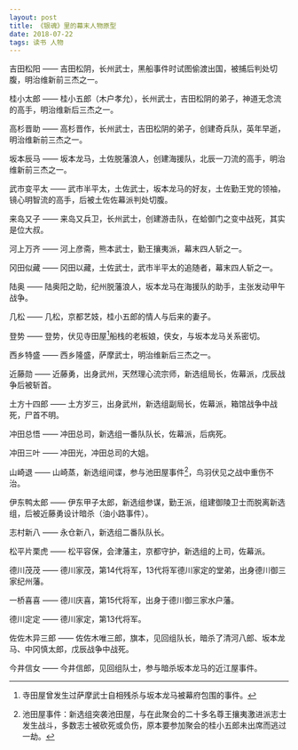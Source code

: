 ```yaml
---
layout: post
title: 《银魂》里的幕末人物原型
date: 2018-07-22
tags: 读书 人物
---
```

吉田松阳 —— 吉田松阴，长州武士，黑船事件时试图偷渡出国，被捕后判处切腹，明治维新前三杰之一。

桂小太郎 —— 桂小五郎（木户孝允），长州武士，吉田松阴的弟子，神道无念流的高手，明治维新后三杰之一。

高杉晋助 —— 高杉晋作，长州武士，吉田松阴的弟子，创建奇兵队，英年早逝，明治维新前三杰之一。

坂本辰马 —— 坂本龙马，土佐脱藩浪人，创建海援队，北辰一刀流的高手，明治维新前三杰之一。

武市变平太 —— 武市半平太，土佐武士，坂本龙马的好友，土佐勤王党的领袖，镜心明智流的高手，后被土佐佐幕派判处切腹。

来岛又子 —— 来岛又兵卫，长州武士，创建游击队，在蛤御门之变中战死，其实是位大叔。

河上万齐 —— 河上彦斋，熊本武士，勤王攘夷派，幕末四人斩之一。

冈田似藏 —— 冈田以藏，土佐武士，武市半平太的追随者，幕末四人斩之一。

陆奥 —— 陆奥阳之助，纪州脱藩浪人，坂本龙马在海援队的助手，主张发动甲午战争。

几松 —— 几松，京都艺妓，桂小五郎的情人与后来的妻子。

登势 —— 登势，伏见寺田屋[^1]船栈的老板娘，侠女，与坂本龙马关系密切。

西乡特盛 —— 西乡隆盛，萨摩武士，明治维新后三杰之一。

近藤勋 —— 近藤勇，出身武州，天然理心流宗师，新选组局长，佐幕派，戊辰战争后被斩首。

土方十四郎 —— 土方岁三，出身武州，新选组副局长，佐幕派，箱馆战争中战死，尸首不明。

冲田总悟 —— 冲田总司，新选组一番队队长，佐幕派，后病死。

冲田三叶 —— 冲田光，冲田总司的大姐。

山崎退 —— 山崎蒸，新选组间谍，参与池田屋事件[^2]，鸟羽伏见之战中重伤不治。

伊东鸭太郎 —— 伊东甲子太郎，新选组参谋，勤王派，组建御陵卫士而脱离新选组，后被近藤勇设计暗杀（油小路事件）。

志村新八 —— 永仓新八，新选组二番队队长。

松平片栗虎 —— 松平容保，会津藩主，京都守护，新选组的上司，佐幕派。

德川茂茂 —— 德川家茂，第14代将军，13代将军德川家定的堂弟，出身德川御三家纪州藩。

一桥喜喜 —— 德川庆喜，第15代将军，出身于德川御三家水户藩。

德川定定 —— 德川家定，第13代将军。

佐佐木异三郎 —— 佐佐木唯三郎，旗本，见回组队长，暗杀了清河八郎、坂本龙马、中冈慎太郎，戊辰战争中战死。

今井信女 —— 今井信郎，见回组队士，参与暗杀坂本龙马的近江屋事件。


[^1]: 寺田屋曾发生过萨摩武士自相残杀与坂本龙马被幕府包围的事件。
[^2]: 池田屋事件：新选组突袭池田屋，与在此聚会的二十多名尊王攘夷激进派志士发生战斗，多数志士被砍死或负伤，原本要参加聚会的桂小五郎未出席而逃过一劫。